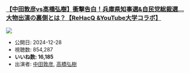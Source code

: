 ### [【中田敦彦vs高橋弘樹】衝撃告白！兵庫県知事選&自民党総裁選…大物出演の裏側とは？【ReHacQ &YouTube大学コラボ】](https://www.youtube.com/watch?v=ZnXwCAVJ7Gs)
[![](https://img.youtube.com/vi/ZnXwCAVJ7Gs/sddefault.jpg)](https://www.youtube.com/watch?v=ZnXwCAVJ7Gs)
-   公開日: 2024-12-28
-   視聴数: 854,287
-   **いいね数: 16,185**
-   出演者: [中田敦彦](/rehacq_fan/people/中田敦彦 "wikilink"), [高橋弘樹](/rehacq_fan/people/高橋弘樹 "wikilink")
